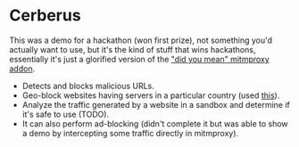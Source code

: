 # Cerberus

This was a demo for a hackathon (won first prize), not something you'd actually want to use, but it's the kind of stuff
that wins hackathons, essentially it's just a glorified version of the
["did you mean" mitmproxy addon](https://github.com/sujaldev/mitmproxy-addons).

* Detects and blocks malicious URLs.
* Geo-block websites having servers in a particular country (used [this](https://github.com/Ne00n/yammdb)).
* Analyze the traffic generated by a website in a sandbox and determine if it's safe to use (TODO).
* It can also perform ad-blocking (didn't complete it but was able to show a demo by intercepting some traffic directly
  in mitmproxy).